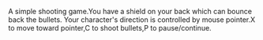 A simple shooting game.You have a shield on your back which can bounce back the bullets.
Your character's direction is controlled by mouse pointer.X to move toward pointer,C to shoot bullets,P to pause/continue.